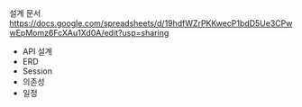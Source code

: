 설계 문서
https://docs.google.com/spreadsheets/d/19hdfWZrPKKwecP1bdD5Ue3CPwwEpMomz6FcXAu1Xd0A/edit?usp=sharing
 - API 설계
 - ERD
 - Session
 - 의존성
 - 일정


